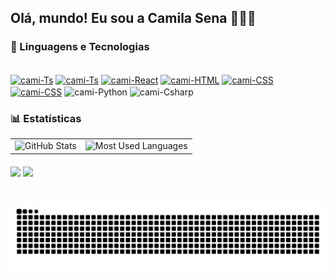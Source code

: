 ## Olá, mundo! Eu sou a Camila Sena 👩🏻‍💻

<!-- **`Desenvolvedora FullStack`** -->

### 🤖 Linguagens e Tecnologias

<div style="display: inline_block"><br>
  <a href="https://262.ecma-international.org/14.0/" target="_blank"><img align="center" alt="cami-Ts" height="30" width="40" src="https://cdn.jsdelivr.net/gh/devicons/devicon@latest/icons/javascript/javascript-original.svg"></a>
  <a href="https://www.typescriptlang.org/" target="_blank"><img align="center" alt="cami-Ts" height="30" width="40" src="https://cdn.jsdelivr.net/gh/devicons/devicon@latest/icons/typescript/typescript-original.svg"></a>
  <a href="https://react.dev/" target="_blank"><img align="center" alt="cami-React" height="30" width="40" src="https://cdn.jsdelivr.net/gh/devicons/devicon@latest/icons/react/react-original.svg"></a>
  <a href="https://html.spec.whatwg.org/multipage/"><img align="center" alt="cami-HTML" height="30" width="40" src="https://cdn.jsdelivr.net/gh/devicons/devicon@latest/icons/html5/html5-original.svg"></a>
  <a href="https://developer.mozilla.org/en-US/docs/Web/CSS"><img align="center" alt="cami-CSS" height="30" width="40" src="https://cdn.jsdelivr.net/gh/devicons/devicon@latest/icons/css3/css3-original.svg"></a>
  <a href="https://tailwindcss.com"><img align="center" alt="cami-CSS" height="30" width="40" src="https://cdn.jsdelivr.net/gh/devicons/devicon@latest/icons/tailwindcss/tailwindcss-original.svg"></a>
  <img align="center" alt="cami-Python" height="30" width="40" src="https://cdn.jsdelivr.net/gh/devicons/devicon@latest/icons/python/python-original.svg">
  <img align="center" alt="cami-Csharp" height="30" width="40" src="https://cdn.jsdelivr.net/gh/devicons/devicon@latest/icons/csharp/csharp-original.svg">
</div>

### 📊 Estatísticas

<table>
  <tr>
    <td>
      <img 
        alt="GitHub Stats" 
        height="180" 
        src="https://github-readme-stats.vercel.app/api?username=camilasena-a&show_icons=true&theme=tokyonight&include_all_commits=true&locale=pt-br" 
      />
    </td>
    <td>
      <img 
        alt="Most Used Languages" 
        height="181" 
        src="https://github-readme-stats.vercel.app/api/top-langs/?username=camilasena-a&theme=tokyonight&layout=compact&custom_title=Tecnologias&langs_count=9" 
      />
    </td>
  </tr>
</table>

<div style="margin-top: 20px;">
  <a href = "mailto:camilasenaraujo@gmail.com"><img src="https://img.shields.io/badge/-Gmail-%23333?style=for-the-badge&logo=gmail&logoColor=white" target="_blank"></a>
  <a href="https://www.linkedin.com/in/camila-ara%C3%BAjo-994118204/" target="_blank"><img src="https://img.shields.io/badge/-LinkedIn-%230077B5?style=for-the-badge&logo=linkedin&logoColor=white" target="_blank"></a> 
</div>

#

<picture>
  <source media="(prefers-color-scheme: dark)" srcset="https://raw.githubusercontent.com/camilasena-a/camilasena-a/output/github-contribution-grid-snake-dark.svg">
  <source media="(prefers-color-scheme: light)" srcset="https://raw.githubusercontent.com/camilasena-a/camilasena-a/output/github-contribution-grid-snake-dark.svg">
  <img align="center" alt="github contribution grid snake animation" src="https://raw.githubusercontent.com/camilasena-a/camilasena-a/output/github-contribution-grid-snake.svg">
</picture>
